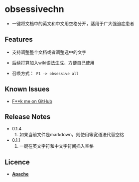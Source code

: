 # obsessivechn

* 一键将文档中的英文和中文用空格分开，适用于广大强迫症患者


## Features

* 支持调整整个文档或者调整选中的文字
* 后续打算加入wiki语法生成，方便自己使用

* 召唤方式：``` F1 -> obsessive all```

## Known Issues

* [F**k me on GitHub](https://github.com/xinkunZ/ObsessiveCHN)

## Release Notes
* 0.1.4
  1. 如果当前文件是markdown，则使用等宽语法代替空格
* 0.1.1
  1. 一键在英文字符和中文字符间插入空格
  

## Licence
* **[Apache](http://www.apache.org/licenses/LICENSE-2.0)**
